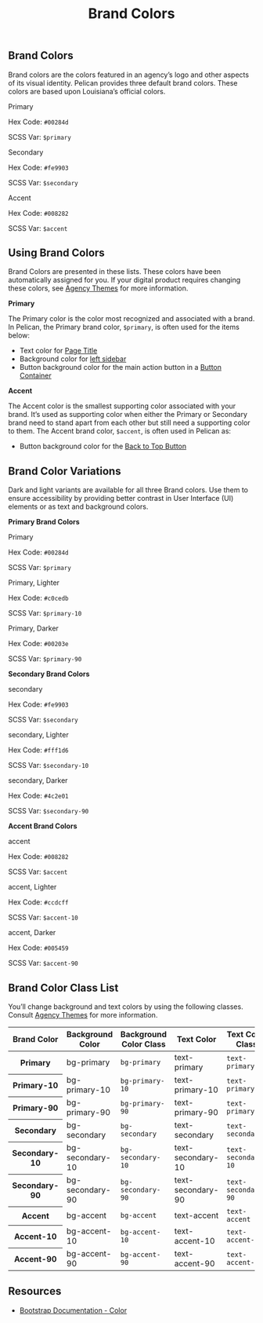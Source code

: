 ﻿---
title: Brand Colors
summary: Pelican uses Brand colors to help define your own brand.
tags: color
layout: guide
eleventyNavigation:
  key: Brand Colors
  parent: Foundation
  order: 1
  excerpt: Pelican uses Brand colors to help define your own brand.
  img: /img/illustrations/illus-brand-colors.svg
--- 
## Brand Colors

Brand colors are the colors featured in an agency’s logo and other aspects of its visual identity. Pelican provides three default brand colors. These colors are based upon Louisiana’s official colors.

<div class="row mb-12">
  <div class="col-md-6 col-xl-4">
    <div class="card border-0">
      <div class="bg-primary rounded-top pd-color-block"></div>
      <div class="card-body">
        <p class="mb-0 fw-bold">Primary</p>
        <p class="mb-0">Hex Code: <code>#00284d</code></p>
        <p class="mb-0">SCSS Var: <code>$primary</code></p>
      </div>
    </div>
  </div>
  <div class="col-md-6 col-xl-4">
    <div class="card border-0">
      <div class="bg-secondary rounded-top pd-color-block"></div>
      <div class="card-body">
        <p class="mb-0 fw-bold">Secondary</p>
        <p class="mb-0">Hex Code: <code>#fe9903</code></p>
        <p class="mb-0">SCSS Var: <code>$secondary</code></p>
      </div>
    </div>
  </div>
  <div class="col-md-6 col-xl-4">
    <div class="card border-0">
      <div class="bg-accent rounded-top pd-color-block"></div>
      <div class="card-body">
        <p class="mb-0 fw-bold">Accent</p>
        <p class="mb-0">Hex Code: <code>#008282</code></p>
        <p class="mb-0">SCSS Var: <code>$accent</code></p>
      </div>
    </div>
  </div>
</div>

## Using Brand Colors

Brand Colors are presented in these lists. These colors have been automatically assigned for you. If your digital product requires changing these colors, see [Agency Themes](/foundation/agency-theming/) for more information.

**Primary**

The Primary color is the color most recognized and associated with a brand. In Pelican, the Primary brand color, `$primary`, is often used for the items below:

- Text color for [Page Title](/components/page-title/)
- Background color for [left sidebar](/components/app-screen/)
- Button background color for the main action button in a [Button Container](/components/button-container/)

**Accent**

The Accent color is the smallest supporting color associated with your brand. It’s used as supporting color when either the Primary or Secondary brand need to stand apart from each other but still need a supporting color to them. The Accent brand color, `$accent`, is often used in Pelican as:

- Button background color for the [Back to Top Button](/components/back-to-top-button/)

## Brand Color Variations

Dark and light variants are available for all three Brand colors. Use them to ensure accessibility by providing better contrast in User Interface (UI) elements or as text and background colors.

**Primary Brand Colors**

<div class="row mb-12">
  <div class="col-md-6 col-xl-4">
    <div class="card border-0">
      <div class="bg-primary rounded-top pd-color-block"></div>
      <div class="card-body">
        <p class="mb-0 fw-bold">Primary</p>
        <p class="mb-0">
          Hex Code: <code>#00284d</code>
        </p>
        <p class="mb-0">
          SCSS Var: <code>$primary</code>
        </p>
      </div>
    </div>
  </div>
  <div class="col-md-6 col-xl-4">
    <div class="card border-0">
      <div class="bg-primary-10 rounded-top pd-color-block"></div>
      <div class="card-body">
        <p class="mb-0 fw-bold">Primary, Lighter</p>
        <p class="mb-0">
          Hex Code: <code>#c0cedb</code>
        </p>
        <p class="mb-0">
          SCSS Var: <code>$primary-10</code>
        </p>
      </div>
    </div>
  </div>
  <div class="col-md-6 col-xl-4">
    <div class="card border-0">
      <div class="bg-primary-90 rounded-top pd-color-block"></div>
      <div class="card-body">
        <p class="mb-0 fw-bold">Primary, Darker</p>
        <p class="mb-0">
          Hex Code: <code>#00203e</code>
        </p>
        <p class="mb-0">
          SCSS Var: <code>$primary-90</code>
        </p>
      </div>
    </div>
  </div>
</div>

**Secondary Brand Colors**

<div class="row mb-12">
  <div class="col-md-6 col-xl-4">
    <div class="card border-0">
      <div class="bg-secondary rounded-top pd-color-block"></div>
        <div class="card-body">
          <p class="mb-0 fw-bold">secondary</p>
          <p class="mb-0">
            Hex Code: <code>#fe9903</code>
          </p>
          <p class="mb-0">
            SCSS Var: <code>$secondary</code>
          </p>
        </div>
    </div>
  </div>
  <div class="col-md-6 col-xl-4">
    <div class="card border-0">
      <div class="bg-secondary-10 rounded-top pd-color-block"></div>
      <div class="card-body">
        <p class="mb-0 fw-bold">secondary, Lighter</p>
        <p class="mb-0">
          Hex Code: <code>#fff1d6</code>
        </p>
        <p class="mb-0">
          SCSS Var: <code>$secondary-10</code>
        </p>
      </div>
    </div>
  </div>
  <div class="col-md-6 col-xl-4">
    <div class="card border-0">
      <div class="bg-secondary-90 rounded-top pd-color-block"></div>
      <div class="card-body">
        <p class="mb-0 fw-bold">secondary, Darker</p>
        <p class="mb-0">
          Hex Code: <code>#4c2e01</code>
        </p>
        <p class="mb-0">
          SCSS Var: <code>$secondary-90</code>
        </p>
      </div>
    </div>
  </div>
</div>

**Accent Brand Colors**

<div class="row mb-12">
  <div class="col-md-6 col-xl-4">
    <div class="card border-0">
      <div class="bg-accent rounded-top pd-color-block"></div>
      <div class="card-body">
        <p class="mb-0 fw-bold">accent</p>
        <p class="mb-0">
          Hex Code: <code>#008282</code>
        </p>
        <p class="mb-0">
          SCSS Var: <code>$accent</code>
        </p>
      </div>
    </div>
  </div>
  <div class="col-md-6 col-xl-4">
    <div class="card border-0">
      <div class="bg-accent-10 rounded-top pd-color-block"></div>
        <div class="card-body">
            <p class="mb-0 fw-bold">accent, Lighter</p>
            <p class="mb-0">
              Hex Code: <code>#ccdcff</code>
            </p>
            <p class="mb-0">
              SCSS Var: <code>$accent-10</code>
            </p>
        </div>
    </div>
  </div>
  <div class="col-md-6 col-xl-4">
    <div class="card border-0">
      <div class="bg-accent-90 rounded-top pd-color-block"></div>
      <div class="card-body">
        <p class="mb-0 fw-bold">accent, Darker</p>
        <p class="mb-0">
          Hex Code: <code>#005459</code>
        </p>
        <p class="mb-0">
          SCSS Var: <code>$accent-90</code>
        </p>
      </div>
    </div>
  </div>
</div>

## Brand Color Class List

You’ll change background and text colors by using the following classes. Consult [Agency Themes](/foundation/agency-theming/) for more information.

<div class="table-responsive">
  <table class="table mb-12">
    <thead>
      <tr>
        <th scope="col" id="brand-color">Brand Color</th>
        <th scope="col" id="background-color">Background Color</th>
        <th scope="col" id="background-color-class">Background Color Class</th>
        <th scope="col" id="text-color">Text Color</th>
        <th scope="col" id="text-color-class">Text Color Class</th>
      </tr>
    </thead>
      <tbody>
        <tr>
          <th scope="row" id="primary">Primary</th>
          <td headers="primary background-color" class="h5"><span class="badge badge-primary">bg-primary</span></td>
          <td headers="primary background-color-class"><code>bg-primary</code></td>
          <td headers="primary text-color" class="h5"><span class="badge text-primary">text-primary</span></td>
          <td headers="primary text-color-class"><code>text-primary</code></td>
        </tr>
        <tr>
          <th scope="row" id="primary-10">Primary-10</th>
          <td headers="primary-10 background-color" class="h5"><span class="badge badge-primary-10">bg-primary-10</span></td>
          <td headers="primary-10 background-color-class"><code>bg-primary-10</code></td>
          <td headers="primary-10 text-color" class="h5"><span class="badge text-primary-10">text-primary-10</span></td>
          <td headers="primary-10 text-color-class"><code>text-primary-10</code></td>
        </tr>
        <tr>
          <th scope="row" id="primary-90">Primary-90</th>
          <td headers="primary-90 background-color" class="h5"><span class="badge badge-primary-90">bg-primary-90</span></td>
          <td headers="primary-90 background-color-class"><code>bg-primary-90</code></td>
          <td headers="primary-90 text-color" class="h5"><span class="badge text-primary-90">text-primary-90</span></td>
          <td headers="primary-90 text-color-class"><code>text-primary-90</code></td>
        </tr>
        <tr>
          <th scope="row" id="secondary">Secondary</th>
          <td headers="secondary background-color" class="h5"><span class="badge badge-secondary">bg-secondary</span></td>
          <td headers="secondary background-color-class"><code>bg-secondary</code></td>
          <td headers="secondary text-color" class="h5"><span class="badge text-secondary">text-secondary</span></td>
          <td headers="secondary text-color-class"><code>text-secondary</code></td>
        </tr>
        <tr>
          <th scope="row" id="secondary-10">Secondary-10</th>
          <td headers="secondary-10 background-color" class="h5"><span class="badge badge-secondary-10">bg-secondary-10</span></td>
          <td headers="secondary-10 background-color-class"><code>bg-secondary-10</code></td>
          <td headers="secondary-10 text-color" class="h5"><span class="badge text-secondary-10">text-secondary-10</span></td>
          <td headers="secondary-10 text-color-class"><code>text-secondary-10</code></td>
        </tr>
        <tr>
          <th scope="row" id="secondary-90">Secondary-90</th>
          <td headers="secondary-90 background-color" class="h5"><span class="badge badge-secondary-90">bg-secondary-90</span></td>
          <td headers="secondary-90 background-color-class"><code>bg-secondary-90</code></td>
          <td headers="secondary-90 text-color" class="h5"><span class="badge text-secondary-90">text-secondary-90</span></td>
          <td headers="secondary-90 text-color-class"><code>text-secondary-90</code></td>
        </tr>
        <tr>
          <th scope="row" id="accent">Accent</th>
          <td headers="accent background-color" class="h5"><span class="badge badge-accent">bg-accent</span></td>
          <td headers="accent background-color-class"><code>bg-accent</code></td>
          <td headers="accent text-color" class="h5"><span class="badge text-accent">text-accent</span></td>
          <td headers="accent text-color-class"><code>text-accent</code></td>
        </tr>
        <tr>
          <th scope="row" id="accent-10">Accent-10</th>
          <td headers="accent-10 background-color" class="h5"><span class="badge badge-accent-10">bg-accent-10</span></td>
          <td headers="accent-10 background-color-class"><code>bg-accent-10</code></td>
          <td headers="accent-10 text-color" class="h5"><span class="badge text-accent-10">text-accent-10</span></td>
          <td headers="accent-10 text-color-class"><code>text-accent-10</code></td>
        </tr>
        <tr>
          <th scope="row" id="accent-90">Accent-90</th>
          <td headers="accent-90 background-color" class="h5"><span class="badge badge-accent-90">bg-accent-90</span></td>
          <td headers="accent-90 background-color-class"><code>bg-accent-90</code></td>
          <td headers="accent-90 text-color" class="h5"><span class="badge text-accent-90">text-accent-90</span></td>
          <td headers="accent-90 text-color-class"><code>text-accent-90</code></td>
        </tr>                      
      </tbody>
  </table>
</div>

## Resources

* <a href="https://getbootstrap.com/docs/5.1/customize/color/" target="_blank">Bootstrap Documentation - Color</a>
